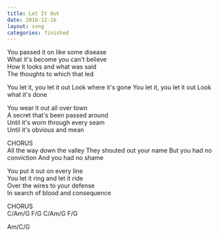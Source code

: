 ```yaml
---
title: Let It Out
date: 2010-12-16
layout: song
categories: finished
---
```

You passed it on like some disease  
What it's become you can't believe  
How it looks and what was said  
The thoughts to which that led

<div class="chorus">You let it, you let it out  
Look where it's gone  
You let it, you let it out  
Look what it's done</div>

You wear it out all over town  
A secret that's been passed around  
Until it's worn through every seam  
Until it's obvious and mean

<div class="chorus">CHORUS</div>

<div class="chorus">
All the way down the valley  
They shouted out your name  
But you had no conviction  
And you had no shame
</div>

You put it out on every line  
You let it ring and let it ride  
Over the wires to your defense  
In search of blood and consequence

<div class="chorus">CHORUS</div>
<div class="chords">C/Am/G  
F/G  
C/Am/G    
F/G  

Am/C/G</div>

